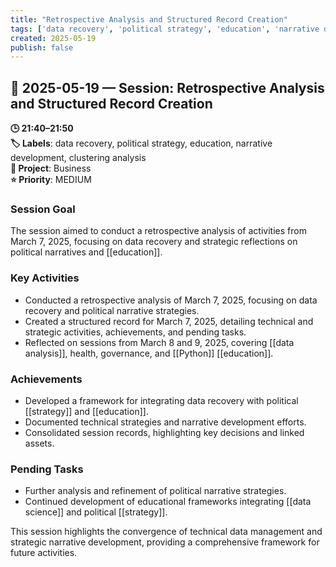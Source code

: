 ```yaml
---
title: "Retrospective Analysis and Structured Record Creation"
tags: ['data recovery', 'political strategy', 'education', 'narrative development', 'clustering analysis']
created: 2025-05-19
publish: false
---
```


## 📅 2025-05-19 — Session: Retrospective Analysis and Structured Record Creation

**🕒 21:40–21:50**  
**🏷️ Labels**: data recovery, political strategy, education, narrative development, clustering analysis  
**📂 Project**: Business  
**⭐ Priority**: MEDIUM  


### Session Goal
The session aimed to conduct a retrospective analysis of activities from March 7, 2025, focusing on data recovery and strategic reflections on political narratives and [[education]].

### Key Activities
- Conducted a retrospective analysis of March 7, 2025, focusing on data recovery and political narrative strategies.
- Created a structured record for March 7, 2025, detailing technical and strategic activities, achievements, and pending tasks.
- Reflected on sessions from March 8 and 9, 2025, covering [[data analysis]], health, governance, and [[Python]] [[education]].

### Achievements
- Developed a framework for integrating data recovery with political [[strategy]] and [[education]].
- Documented technical strategies and narrative development efforts.
- Consolidated session records, highlighting key decisions and linked assets.

### Pending Tasks
- Further analysis and refinement of political narrative strategies.
- Continued development of educational frameworks integrating [[data science]] and political [[strategy]].

This session highlights the convergence of technical data management and strategic narrative development, providing a comprehensive framework for future activities.
